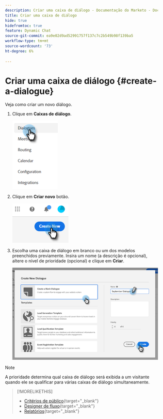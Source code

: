```yaml
---
description: Criar uma caixa de diálogo - Documentação do Marketo - Documentação do produto
title: Criar uma caixa de diálogo
hide: true
hidefromtoc: true
feature: Dynamic Chat
source-git-commit: ea9e02d9ad52991757f137c7c2b549b98f139ba5
workflow-type: tm+mt
source-wordcount: '73'
ht-degree: 6%

---
```


# Criar uma caixa de diálogo {#create-a-dialogue}

Veja como criar um novo diálogo.

1. Clique em **Caixas de diálogo**.

   ![](assets/create-a-dialogue-1.png)

1. Clique em **Criar novo** botão.

   ![](assets/create-a-dialogue-2.png)

1. Escolha uma caixa de diálogo em branco ou um dos modelos preenchidos previamente. Insira um nome (a descrição é opcional), altere o nível de prioridade (opcional) e clique em **Criar**.

   ![](assets/create-a-dialogue-3.png)

>[!NOTE]
>
>A prioridade determina qual caixa de diálogo será exibida a um visitante quando ele se qualificar para várias caixas de diálogo simultaneamente.

>[!MORELIKETHIS]
>
>* [Critérios de público](/help/marketo/product-docs/demand-generation/dynamic-chat/dialogues/audience-criteria.md){target="_blank"}
>* [Designer de fluxo](/help/marketo/product-docs/demand-generation/dynamic-chat/dialogues/stream-designer.md){target="_blank"}
>* [Relatórios](/help/marketo/product-docs/demand-generation/dynamic-chat/dialogues/reports.md){target="_blank"}

